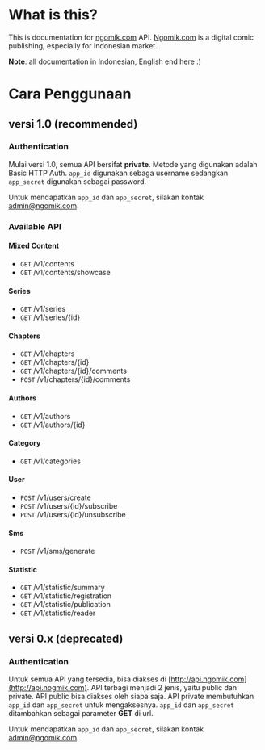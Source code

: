 What is this?
==============

This is documentation for [ngomik.com](http://ngomik.com) API. [Ngomik.com](http://ngomik.com) is a digital comic publishing, especially for Indonesian market. 

**Note**: all documentation in Indonesian, English end here :)

# Cara Penggunaan

## versi 1.0 (recommended)

### Authentication
Mulai versi 1.0, semua API bersifat **private**. Metode yang digunakan adalah Basic HTTP Auth. `app_id` digunakan sebaga username sedangkan `app_secret` digunakan sebagai password.

Untuk mendapatkan `app_id` dan `app_secret`, silakan kontak admin@ngomik.com. 

### Available API
#### Mixed Content
* `GET` /v1/contents
* `GET` /v1/contents/showcase

#### Series
* `GET` /v1/series
* `GET` /v1/series/{id}

#### Chapters
* `GET` /v1/chapters
* `GET` /v1/chapters/{id}
* `GET` /v1/chapters/{id}/comments
* `POST` /v1/chapters/{id}/comments

#### Authors
* `GET` /v1/authors
* `GET` /v1/authors/{id}

#### Category
* `GET` /v1/categories

#### User
* `POST` /v1/users/create
* `POST` /v1/users/{id}/subscribe
* `POST` /v1/users/{id}/unsubscribe

#### Sms
* `POST` /v1/sms/generate

#### Statistic
* `GET` /v1/statistic/summary
* `GET` /v1/statistic/registration
* `GET` /v1/statistic/publication
* `GET` /v1/statistic/reader

## versi 0.x (deprecated)

### Authentication
Untuk semua API yang tersedia, bisa diakses di [http://api.ngomik.com](http://api.nogmik.com). API terbagi menjadi 2 jenis, yaitu public dan private. API public bisa diakses oleh siapa saja. API private membutuhkan `app_id` dan `app_secret` untuk mengaksesnya. `app_id` dan `app_secret` ditambahkan sebagai parameter **GET** di url.

Untuk mendapatkan `app_id` dan `app_secret`, silakan kontak admin@ngomik.com. 

